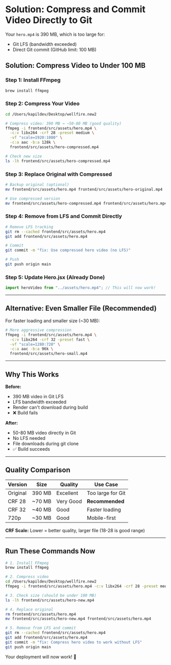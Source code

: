 # Solution: Compress and Commit Video Directly to Git

Your `hero.mp4` is 390 MB, which is too large for:
- Git LFS (bandwidth exceeded)
- Direct Git commit (GitHub limit: 100 MB)

## Solution: Compress Video to Under 100 MB

### Step 1: Install FFmpeg
```bash
brew install ffmpeg
```

### Step 2: Compress Your Video
```bash
cd /Users/kapildev/Desktop/wellfire.new2

# Compress video: 390 MB → ~50-80 MB (good quality)
ffmpeg -i frontend/src/assets/hero.mp4 \
  -c:v libx264 -crf 28 -preset medium \
  -vf "scale=1920:1080" \
  -c:a aac -b:a 128k \
  frontend/src/assets/hero-compressed.mp4

# Check new size
ls -lh frontend/src/assets/hero-compressed.mp4
```

### Step 3: Replace Original with Compressed
```bash
# Backup original (optional)
mv frontend/src/assets/hero.mp4 frontend/src/assets/hero-original.mp4

# Use compressed version
mv frontend/src/assets/hero-compressed.mp4 frontend/src/assets/hero.mp4
```

### Step 4: Remove from LFS and Commit Directly
```bash
# Remove LFS tracking
git rm --cached frontend/src/assets/hero.mp4
git add frontend/src/assets/hero.mp4

# Commit
git commit -m "fix: Use compressed hero video (no LFS)"

# Push
git push origin main
```

### Step 5: Update Hero.jsx (Already Done)
```javascript
import heroVideo from "../assets/hero.mp4"; // This will now work!
```

---

## Alternative: Even Smaller File (Recommended)

For faster loading and smaller size (~30 MB):

```bash
# More aggressive compression
ffmpeg -i frontend/src/assets/hero.mp4 \
  -c:v libx264 -crf 32 -preset fast \
  -vf "scale=1280:720" \
  -c:a aac -b:a 96k \
  frontend/src/assets/hero-small.mp4
```

---

## Why This Works

**Before:**
- 390 MB video in Git LFS
- LFS bandwidth exceeded
- Render can't download during build
- ❌ Build fails

**After:**
- 50-80 MB video directly in Git
- No LFS needed
- File downloads during git clone
- ✅ Build succeeds

---

## Quality Comparison

| Version | Size | Quality | Use Case |
|---------|------|---------|----------|
| Original | 390 MB | Excellent | Too large for Git |
| CRF 28 | ~70 MB | Very Good | **Recommended** |
| CRF 32 | ~40 MB | Good | Faster loading |
| 720p | ~30 MB | Good | Mobile-first |

**CRF Scale:** Lower = better quality, larger file (18-28 is good range)

---

## Run These Commands Now

```bash
# 1. Install FFmpeg
brew install ffmpeg

# 2. Compress video
cd /Users/kapildev/Desktop/wellfire.new2
ffmpeg -i frontend/src/assets/hero.mp4 -c:v libx264 -crf 28 -preset medium -c:a aac -b:a 128k frontend/src/assets/hero-new.mp4

# 3. Check size (should be under 100 MB)
ls -lh frontend/src/assets/hero-new.mp4

# 4. Replace original
rm frontend/src/assets/hero.mp4
mv frontend/src/assets/hero-new.mp4 frontend/src/assets/hero.mp4

# 5. Remove from LFS and commit
git rm --cached frontend/src/assets/hero.mp4
git add frontend/src/assets/hero.mp4
git commit -m "fix: Compress hero video to work without LFS"
git push origin main
```

Your deployment will now work! 🎉

